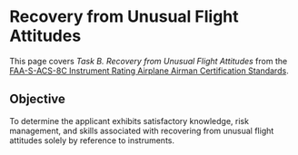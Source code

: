 # Recovery from Unusual Flight Attitudes

This page covers *Task B. Recovery from Unusual Flight Attitudes* from the [FAA-S-ACS-8C Instrument Rating Airplane Airman Certification Standards](https://www.faa.gov/training_testing/testing/acs/instrument_rating_airplane_acs_8.pdf).

## Objective

To determine the applicant exhibits satisfactory knowledge, risk management, and skills associated with recovering from unusual flight attitudes solely by reference to instruments.

